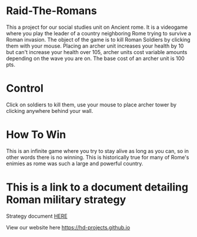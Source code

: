 # Raid-The-Romans

This a project for our social studies unit on Ancient rome. It is a videogame where you play the leader of a country 
neighboring Rome trying to survive a Roman invasion. The object of the game is to kill Roman Soldiers by clicking them with your mouse. Placing an archer unit increases your health by 10 but can't increase your health over 105, archer units cost variable amounts depending on the wave you are on. The base cost of an archer unit is 100 pts.

# Control

Click on soldiers to kill them, use your mouse to place archer tower by clicking anywhere behind your wall. 
 
# How To Win

This is an infinite game where you try to stay alive as long as you can, so in other words there is no winning. 
This is historically true for many of Rome's enimies as rome was such a large and powerful country.

# This is a link to a document detailing Roman military strategy

Strategy document [HERE](https://docs.google.com/document/d/1orLiY60L0g9uIFzMO7TJS80N0aNhOjLYQb-dOcvxMT4/edit?usp=sharing)

View our website here https://hd-projects.github.io
